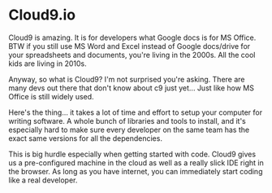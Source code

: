 # Cloud9.io

Cloud9 is amazing. It is for developers what Google docs is for MS Office. BTW if you still use MS Word and Excel instead of Google docs/drive for your spreadsheets and documents, you're living in the 2000s. All the cool kids are living in 2010s.

Anyway, so what is Cloud9? I'm not surprised you're asking. There are many devs out there that don't know about c9 just yet... Just like how MS Office is still widely used.

Here's the thing... it takes a lot of time and effort to setup your computer for writing software. A whole bunch of libraries and tools to install, and it's especially hard to make sure every developer on the same team has the exact same versions for all the dependencies.

This is big hurdle especially when getting started with code. Cloud9 gives us a pre-configured machine in the cloud as well as a really slick IDE right in the browser. As long as you have internet, you can immediately start coding like a real developer. 
